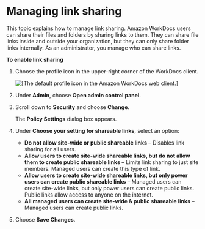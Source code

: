 # Managing link sharing<a name="shareable-link-perms"></a>

This topic explains how to manage link sharing\. Amazon WorkDocs users can share their files and folders by sharing links to them\. They can share file links inside and outside your organization, but they can only share folder links internally\. As an administrator, you manage who can share links\.

**To enable link sharing**

1. Choose the profile icon in the upper\-right corner of the WorkDocs client\.

    ![\[The default profile icon in the Amazon WorkDocs web client.\]](http://docs.aws.amazon.com/workdocs/latest/adminguide/images/wd-profile-default.png) 

1. Under **Admin**, choose **Open admin control panel**\.

1. Scroll down to **Security** and choose **Change**\.

   The **Policy Settings** dialog box appears\.

1. Under **Choose your setting for shareable links**, select an option:
   + **Do not allow site\-wide or public shareable links** – Disables link sharing for all users\.
   + **Allow users to create site\-wide shareable links, but do not allow them to create public shareable links** – Limits link sharing to just site members\. Managed users can create this type of link\.
   + **Allow users to create site\-wide shareable links, but only power users can create public shareable links** – Managed users can create site\-wide links, but only power users can create public links\. Public links allow access to anyone on the internet\.
   + **All managed users can create site\-wide & public shareable links** – Managed users can create public links\.

1. Choose **Save Changes**\.